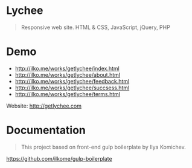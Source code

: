 # Lychee
> Responsive web site. HTML & CSS, JavaScript, jQuery, PHP

# Demo 
- http://ilko.me/works/getlychee/index.html
- http://ilko.me/works/getlychee/about.html
- http://ilko.me/works/getlychee/feedback.html
- http://ilko.me/works/getlychee/succsess.html
- http://ilko.me/works/getlychee/terms.html

Website: http://getlychee.com


# Documentation
> This project based on front-end gulp boilerplate by Ilya Komichev.

https://github.com/ilkome/gulp-boilerplate